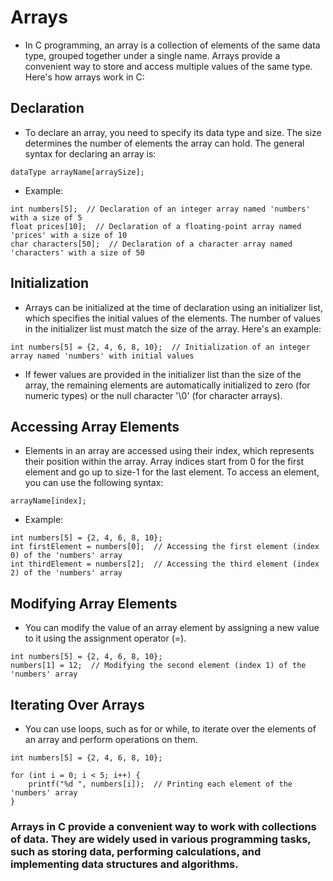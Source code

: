 # Arrays

* In C programming, an array is a collection of elements of the same data type, grouped together under a single name. Arrays provide a convenient way to store and access multiple values of the same type. Here's how arrays work in C:

## Declaration
* To declare an array, you need to specify its data type and size. The size determines the number of elements the array can hold. The general syntax for declaring an array is:
~~~~
dataType arrayName[arraySize];
~~~~

* Example:
~~~~
int numbers[5];  // Declaration of an integer array named 'numbers' with a size of 5
float prices[10];  // Declaration of a floating-point array named 'prices' with a size of 10
char characters[50];  // Declaration of a character array named 'characters' with a size of 50
~~~~

## Initialization
* Arrays can be initialized at the time of declaration using an initializer list, which specifies the initial values of the elements. The number of values in the initializer list must match the size of the array. Here's an example:
~~~~
int numbers[5] = {2, 4, 6, 8, 10};  // Initialization of an integer array named 'numbers' with initial values
~~~~

* If fewer values are provided in the initializer list than the size of the array, the remaining elements are automatically initialized to zero (for numeric types) or the null character '\0' (for character arrays).

## Accessing Array Elements
* Elements in an array are accessed using their index, which represents their position within the array. Array indices start from 0 for the first element and go up to size-1 for the last element. To access an element, you can use the following syntax:
~~~~
arrayName[index];
~~~~

* Example: 
~~~~
int numbers[5] = {2, 4, 6, 8, 10};
int firstElement = numbers[0];  // Accessing the first element (index 0) of the 'numbers' array
int thirdElement = numbers[2];  // Accessing the third element (index 2) of the 'numbers' array
~~~~

## Modifying Array Elements
* You can modify the value of an array element by assigning a new value to it using the assignment operator (=).
~~~~
int numbers[5] = {2, 4, 6, 8, 10};
numbers[1] = 12;  // Modifying the second element (index 1) of the 'numbers' array
~~~~

## Iterating Over Arrays
* You can use loops, such as for or while, to iterate over the elements of an array and perform operations on them.
~~~~
int numbers[5] = {2, 4, 6, 8, 10};

for (int i = 0; i < 5; i++) {
    printf("%d ", numbers[i]);  // Printing each element of the 'numbers' array
}
~~~~

### Arrays in C provide a convenient way to work with collections of data. They are widely used in various programming tasks, such as storing data, performing calculations, and implementing data structures and algorithms.
